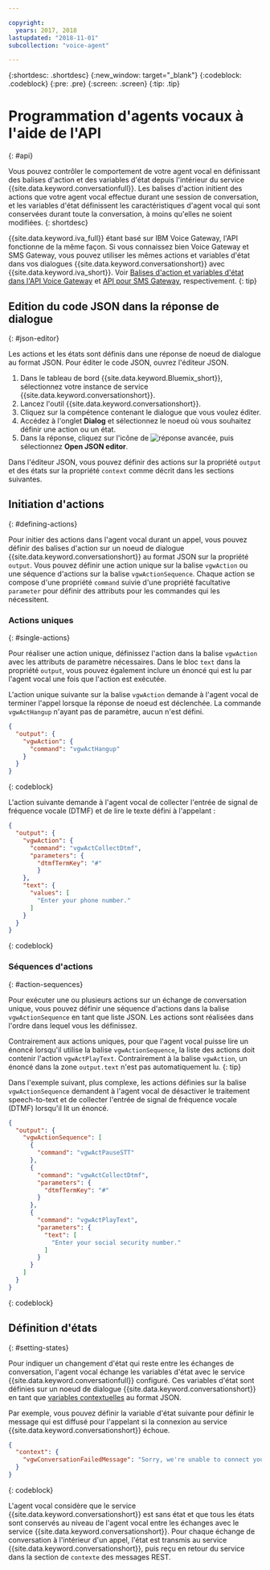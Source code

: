 ```yaml
---

copyright:
  years: 2017, 2018
lastupdated: "2018-11-01"
subcollection: "voice-agent"

---
```


{:shortdesc: .shortdesc}
{:new_window: target="_blank"}
{:codeblock: .codeblock}
{:pre: .pre}
{:screen: .screen}
{:tip: .tip}

# Programmation d'agents vocaux à l'aide de l'API
{: #api}

Vous pouvez contrôler le comportement de votre agent vocal en définissant des balises d'action et des variables d'état depuis l'intérieur du service {{site.data.keyword.conversationfull}}. Les balises d'action initient des actions que votre agent vocal effectue durant une session de conversation, et les variables d'état définissent les caractéristiques d'agent vocal qui sont conservées durant toute la conversation, à moins qu'elles ne soient modifiées.
{: shortdesc}

{{site.data.keyword.iva_full}} étant basé sur IBM Voice Gateway, l'API fonctionne de la même façon. Si vous connaissez bien Voice Gateway et SMS Gateway, vous pouvez utiliser les mêmes actions et variables d'état dans vos dialogues {{site.data.keyword.conversationshort}} avec {{site.data.keyword.iva_short}}. Voir [Balises d'action et variables d'état dans l'API Voice Gateway](https://www.ibm.com/support/knowledgecenter/SS4U29/api.html) et [API pour SMS Gateway](https://www.ibm.com/support/knowledgecenter/SS4U29/sms_api.html), respectivement.
{: tip}

## Edition du code JSON dans la réponse de dialogue
{: #json-editor}

Les actions et les états sont définis dans une réponse de noeud de dialogue au format JSON. Pour éditer le code JSON, ouvrez l'éditeur JSON.

1. Dans le tableau de bord {{site.data.keyword.Bluemix_short}}, sélectionnez votre instance de service {{site.data.keyword.conversationshort}}.
1. Lancez l'outil {{site.data.keyword.conversationshort}}.
1. Cliquez sur la compétence contenant le dialogue que vous voulez éditer.
1. Accédez à l'onglet **Dialog** et sélectionnez le noeud où vous souhaitez définir une action ou un état.
1. Dans la réponse, cliquez sur l'icône de ![réponse avancée](../conversation/images/kabob.png), puis sélectionnez **Open JSON editor**.

Dans l'éditeur JSON, vous pouvez définir des actions sur la propriété `output` et des états sur la propriété `context` comme décrit dans les sections suivantes.

## Initiation d'actions
{: #defining-actions}

Pour initier des actions dans l'agent vocal durant un appel, vous pouvez définir des balises d'action sur un noeud de dialogue {{site.data.keyword.conversationshort}} au format JSON sur la propriété `output`. Vous pouvez définir une action unique sur la balise `vgwAction` ou une séquence d'actions sur la balise `vgwActionSequence`. Chaque action se compose d'une propriété `command` suivie d'une propriété facultative `parameter` pour définir des attributs pour les commandes qui les nécessitent.

### Actions uniques
{: #single-actions}

Pour réaliser une action unique, définissez l'action dans la balise `vgwAction` avec les attributs de paramètre nécessaires. Dans le bloc `text` dans la propriété `output`, vous pouvez également inclure un énoncé qui est lu par l'agent vocal une fois que l'action est exécutée.

L'action unique suivante sur la balise `vgwAction` demande à l'agent vocal de terminer l'appel lorsque la réponse de noeud est déclenchée. La commande `vgwActHangup` n'ayant pas de paramètre, aucun n'est défini.
```json
{
  "output": {
    "vgwAction": {
      "command": "vgwActHangup"
    }
  }
}
```
{: codeblock}

L'action suivante demande à l'agent vocal de collecter l'entrée de signal de fréquence vocale (DTMF) et de lire le texte défini à l'appelant :

```json
{
  "output": {
    "vgwAction": {
      "command": "vgwActCollectDtmf",
      "parameters": {
        "dtmfTermKey": "#"
        }
    },
    "text": {
      "values": [
        "Enter your phone number."
      ]
    }
  }
}
```
{: codeblock}

### Séquences d'actions
{: #action-sequences}

Pour exécuter une ou plusieurs actions sur un échange de conversation unique, vous pouvez définir une séquence d'actions dans la balise `vgwActionSequence` en tant que liste JSON. Les actions sont réalisées dans l'ordre dans lequel vous les définissez.

Contrairement aux actions uniques, pour que l'agent vocal puisse lire un énoncé lorsqu'il utilise la balise `vgwActionSequence`, la liste des actions doit contenir l'action `vgwActPlayText`. Contrairement à la balise `vgwAction`, un énoncé dans la zone `output.text` n'est pas automatiquement lu.
{: tip}

Dans l'exemple suivant, plus complexe, les actions définies sur la balise `vgwActionSequence` demandent à l'agent vocal de désactiver le traitement speech-to-text et de collecter l'entrée de signal de fréquence vocale (DTMF) lorsqu'il lit un énoncé.

```json
{
  "output": {
    "vgwActionSequence": [
      {
        "command": "vgwActPauseSTT"
      },
      {
        "command": "vgwActCollectDtmf",
        "parameters": {
          "dtmfTermKey": "#"
        }
      },
      {
        "command": "vgwActPlayText",
        "parameters": {
          "text": [
            "Enter your social security number."
          ]
        }
      }
    ]
  }
}

```
{: codeblock}

## Définition d'états
{: #setting-states}

Pour indiquer un changement d'état qui reste entre les échanges de conversation, l'agent vocal échange les variables d'état avec le service {{site.data.keyword.conversationfull}} configuré. Ces variables d'état sont définies sur un noeud de dialogue {{site.data.keyword.conversationshort}} en tant que [variables contextuelles](/docs/services/assistant?topic=assistant-dialog-build#dialog-build) au format JSON.

Par exemple, vous pouvez définir la variable d'état suivante pour définir le message qui est diffusé pour l'appelant si la connexion au service {{site.data.keyword.conversationshort}} échoue.

```json
{
  "context": {
    "vgwConversationFailedMessage": "Sorry, we're unable to connect you to our help line. Please try again later."
  }
}
```
{: codeblock}

L'agent vocal considère que le service {{site.data.keyword.conversationshort}} est sans état et que tous les états sont conservés au niveau de l'agent vocal entre les échanges avec le service {{site.data.keyword.conversationshort}}. Pour chaque échange de conversation à l'intérieur d'un appel, l'état est transmis au service {{site.data.keyword.conversationshort}}, puis reçu en retour du service dans la section de `contexte` des messages REST.
